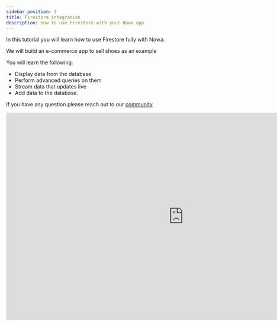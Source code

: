 ```yaml
---
sidebar_position: 3
title: Firestore integration
description: How to use Firestore with your Nowa app
---
```


In this tutorial you will learn how to use Firestore fully with Nowa.

We will build an e-commerce app to sell shoes as an example

You will learn the following:
- Display data from the database
- Perform advanced queries on them
- Stream data that updates live
- Add data to the database. 

If you have any question please reach out to our [community](https://community.nowa.dev)


<iframe width="958" height="559" src="https://www.youtube.com/embed/vg4-c-BQCrk" title="Firestore Full Tutorial | Build a Flutter e-commerce app to sell shoes using Nowa and Firebase" frameborder="0" allow="accelerometer; autoplay; clipboard-write; encrypted-media; gyroscope; picture-in-picture; web-share" referrerpolicy="strict-origin-when-cross-origin" allowfullscreen></iframe>